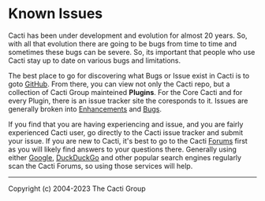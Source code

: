 # Known Issues

Cacti has been under development and evolution for almost 20 years.  So,
with all that evolution there are going to be bugs from time to time and
sometimes these bugs can be severe.  So, its important that people who
use Cacti stay up to date on various bugs and limitations.

The best place to go for discovering what Bugs or Issue exist in Cacti is
to goto [GitHub](https://www.github.com/Cacti/cacti).  From there, you can
view not only the Cacti repo, but a collection of Cacti Group mainteined
**Plugins**.  For the Core Cacti and for every Plugin, there is an issue
tracker site the coresponds to it.  Issues are generally broken into
[Enhancements](https://github.com/Cacti/cacti/issues?q=is%3Aopen+is%3Aissue+label%3Aenhancement)
and [Bugs](https://github.com/Cacti/cacti/issues?q=is%3Aopen+is%3Aissue+label%3Abug).

If you find that you are having experiencing and issue, and you are fairly
experienced Cacti user, go directly to the Cacti issue tracker and submit your
issue.  If you are new to Cacti, it's best to go to the Cacti [Forums](https://forums.cacti.net)
first as you will likely find answers to your questions there.  Generally
using either [Google](https://www.google.com), [DuckDuckGo](https://duckduckgo.com)
and other popular search engines regularly scan the Cacti Forums, so using
those services will help.

---
<copy>Copyright (c) 2004-2023 The Cacti Group</copy>
